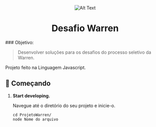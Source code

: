 <div align="center">

![Alt Text](https://media.giphy.com/media/vFKqnCdLPNOKc/giphy.gif)
 
</div>


<h1 align="center">
  Desafio Warren
</h1>
### Objetivo: 

>Desenvolver soluções para os desafios do processo seletivo da Warren.

Projeto feito na Linguagem Javascript.

## 🚀 Começando

1.  **Start developing.**

    Navegue até o diretório do seu projeto e inicie-o.

    ```shell
    cd ProjetoWarren/
    node Nome do arquivo
    ```



